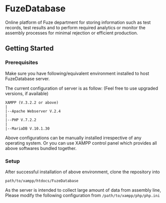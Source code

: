 # FuzeDatabase

Online platform of Fuze department for storing information such as test records, test results and to perform required analytics or monitor the assembly processes for minimal rejection or efficient production.

## Getting Started

### Prerequisites

Make sure you have following/equivalent environment installed to host FuzeDatabase server.

The current configuration of server is as follow: (Feel free to use upgraded versions, if available)

```
XAMPP (V.3.2.2 or above)
|
|--Apache Webserver V.2.4
|
|--PHP V.7.2.2
|
|--MariaDB V.10.1.30

```

Above configurations can be manually installed irrespective of any operating system. Or you can use XAMPP control panel which provides all above softwares bundled together.

### Setup

After successful installation of above environment, clone the repository into
```
path/to/xampp/htdocs/FuzeDatabase
```

As the server is intended to collect large amount of data from assembly line, Please modify the following configuration from ```/path/to/xampp/php/php.ini```